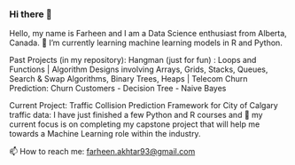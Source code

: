 ### Hi there 👋
Hello, my name is Farheen and I am a Data Science enthusiast from Alberta, Canada. 🌱 I’m currently learning machine learning models in R and Python. 

Past Projects (in my repository):
Hangman (just for fun) : Loops and Functions | 
Algorithm Designs involving Arrays, Grids, Stacks, Queues, Search & Swap Algorithms, Binary Trees, Heaps | 
Telecom Churn Prediction: Churn Customers - Decision Tree - Naive Bayes

Current Project:
Traffic Collision Prediction Framework for City of Calgary traffic data: I have just finished a few Python and R courses and 🔭 my current focus is on completing my capstone project that will help me towards a Machine Learning role within the industry.

📫 How to reach me: farheen.akhtar93@gmail.com
